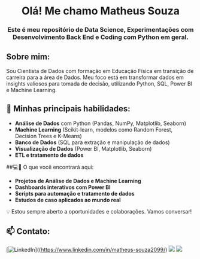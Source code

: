<h1 align="center">Olá! Me chamo Matheus Souza </h1>
<h3 align="center">Este é meu repositório de Data Science, Experimentações com Desenvolvimento Back End e Coding com Python em geral.</h3>

<h2 align="left">Sobre mim:</h2>
Sou Cientista de Dados com formação em Educação Física em transição de carreira para a área de Dados. Meu foco está em transformar dados em insights valiosos para tomada de decisão, utilizando Python, SQL, Power BI e Machine Learning.

## 🚀 Minhas principais habilidades:
- **Análise de Dados** com Python (Pandas, NumPy, Matplotlib, Seaborn)
- **Machine Learning** (Scikit-learn, modelos como Random Forest, Decision Trees e K-Means)
- **Banco de Dados** (SQL para extração e manipulação de dados)
- **Visualização de Dados** (Power BI, Matplotlib, Seaborn)
- **ETL e tratamento de dados**


##💻📂 O que você encontrará aqui:
- **Projetos de Análise de Dados e Machine Learning**
- **Dashboards interativos com Power BI**
- **Scripts para automação e tratamento de dados**
- **Estudos de caso aplicados ao mundo real**

💡 Estou sempre aberto a oportunidades e colaborações. Vamos conversar!


<h2 align="left">📫 Contato:</h2>

[![LinkedIn](https://img.shields.io/badge/linkedin-0A66C2?style=for-the-badge&logo=linkedin&logoColor=white)]((https://www.linkedin.com/in/matheus-souza2099/)
<a href = "mailto:souzamh01@gmail.com"><img src="https://img.shields.io/badge/Gmail-D14836?style=for-the-badge&logo=gmail&logoColor=white" target="_blank"></a>
<a href="https://api.whatsapp.com/send?l=pt_BR&phone=5524992528668" target="_blank"><img src="https://img.shields.io/badge/WhatsApp-25D366?style=for-the-badge&logo=whatsapp&logoColor=white" target="_blank"></a>
